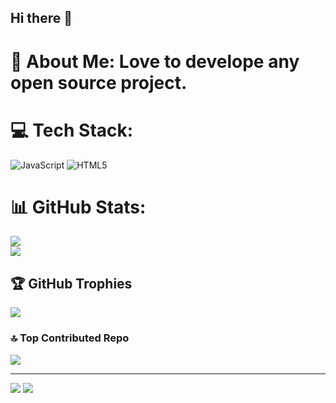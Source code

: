 ## Hi there 👋

<!--
**GuidixX/GuidixX** is a ✨ _special_ ✨ repository because its `README.md` (this file) appears on your GitHub profile.

Here are some ideas to get you started:

- 🔭 I’m currently working on VoltageOS AOSP
- 🌱 I’m currently learning Java and C
- ⚡ Fun fact: I'm an EDM Music Producer
-->
# 💫 About Me: Love to develope any open source project.


# 💻 Tech Stack:
![JavaScript](https://img.shields.io/badge/javascript-%23323330.svg?style=for-the-badge&logo=javascript&logoColor=%23F7DF1E) ![HTML5](https://img.shields.io/badge/html5-%23E34F26.svg?style=for-the-badge&logo=html5&logoColor=white)
# 📊 GitHub Stats:
![](https://github-readme-stats.vercel.app/api?username=GuidixX&theme=dark&hide_border=false&include_all_commits=false&count_private=false)[](https://github-readme-streak-stats.herokuapp.com/?user=GuidixX&theme=dark&hide_border=false)<br/>
![](https://github-readme-stats.vercel.app/api/top-langs/?username=GuidixX&theme=dark&hide_border=false&include_all_commits=false&count_private=false&layout=compact)

## 🏆 GitHub Trophies
![](https://github-profile-trophy.vercel.app/?username=GuidixX&theme=dark&no-frame=false&no-bg=true&margin-w=4)

### 🔝 Top Contributed Repo
![](https://github-contributor-stats.vercel.app/api?username=GuidixX&limit=5&theme=dark&combine_all_yearly_contributions=true)

---
[![](https://visitcount.itsvg.in/api?id=GuidixX&icon=0&color=12)](https://visitcount.itsvg.in)
![](https://komarev.com/ghpvc/?username=GuidixX&label=Profile%20views&color=0e75b6&style=flat)
<!-- Proudly created with GPRM ( https://gprm.itsvg.in ) -->
